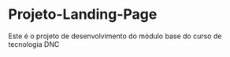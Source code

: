 # Projeto-Landing-Page
Este é o projeto de desenvolvimento do módulo base do curso de tecnologia DNC
